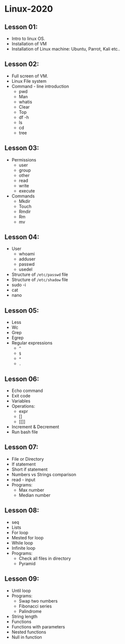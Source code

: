 # Linux-2020

## Lesson 01:
* Intro to linux OS. 
* Installation of VM
* Installation of Linux machine: Ubuntu, Parrot, Kali etc..

## Lesson 02:
* Full screen of VM. 
* Linux File system
* Command - line introduction
  * pwd
  * Man
  * whatis
  * Clear
  * Top
  * df -h
  * ls
  * cd
  * tree


## Lesson 03:
* Permissions
  * user
  * group
  * other
  * read
  * write
  * execute
* Commands
  * Mkdir
  * Touch
  * Rmdir
  * Rm
  * mv

## Lesson 04:
* User
  * whoami
  * adduser
  * passwd
  * usedel
* Structure of `/etc/passwd` file
* Structure of `/etc/shadow` file
* sudo -i
* cat
* nano

## Lesson 05:
* Less
* Wc
* Grep
* Egrep
* Regular expressions
  * `^`
  * `$`
  * `*`
  * `.`

## Lesson 06:
* Echo command
* Exit code
* Variables
* Operations:
  * expr
  * []
  * [[]]
* Increment & Decrement
* Run bash file

## Lesson 07:
* File or Directory
* If statement
* Short if statement
* Numbers vs Strings comparison
* read - input
* Programs: 
  * Max number
  * Median number
 
## Lesson 08:
* seq
* Lists
* For loop
* Mested for loop
* While loop
* Infinite loop
* Programs:
  * Check all files in directory
  * Pyramid
 
## Lesson 09:
* Until loop
* Programs:
   * Swap two numbers
   * Fibonacci series
   * Palindrome 
* String length
* Functions
* Functions with parameters
* Nested functions
* Null in function















